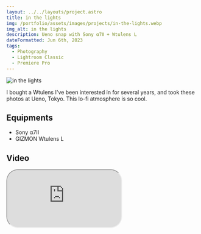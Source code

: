 ```yaml
---
layout: ../../layouts/project.astro
title: in the lights
img: /portfolio/assets/images/projects/in-the-lights.webp
img_alt: in the lights
description: Ueno snap with Sony α7Ⅱ + Wtulens L
dateFormatted: Jun 6th, 2023
tags:
  - Photography
  - Lightroom Classic
  - Premiere Pro
---
```


![in the lights](/portfolio/assets/images/projects/in-the-lights.webp)

I bought a Wtulens I've been interested in for several years, and took these photos at Ueno, Tokyo. This lo-fi atmosphere is so cool.

<!-- <br/> -->
<!---->
<!-- 数年前から気になっていた Wtulens を思い出したように購入し，東京・上野で撮影。この lo-fi 感が好き。 -->

## Equipments

- Sony α7Ⅱ
- GIZMON Wtulens L

## Video

<div>
  <iframe
    src="https://www.youtube.com/embed/2XzdaL--W2k?si=guuBjHot2b80h_SO"
    title="in the lights"
    class="w-full"
    style="border-radius: 30px; aspect-ratio: 4 / 3;"
  ></iframe>
</div>
